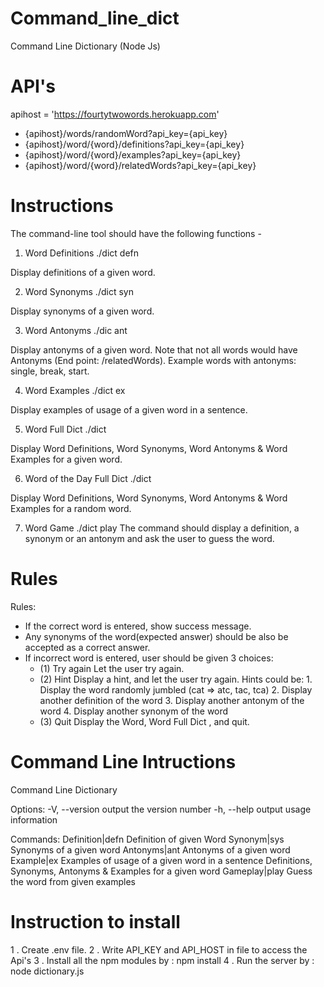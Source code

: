 # Command_line_dict
Command Line Dictionary (Node Js)

# API's
apihost = 'https://fourtytwowords.herokuapp.com'

* {apihost}/words/randomWord?api_key={api_key}
* {apihost}/word/{word}/definitions?api_key={api_key}
* {apihost}/word/{word}/examples?api_key={api_key}
* {apihost}/word/{word}/relatedWords?api_key={api_key}

# Instructions

The command-line tool should have the following functions - 

1. Word Definitions
    ./dict defn <word>

Display definitions of a given word.

2. Word Synonyms
     ./dict syn <word>

Display synonyms of a given word. 

3. Word Antonyms
    ./dic ant <word>

Display antonyms of a given word. Note that not all words would have Antonyms (End point: /relatedWords). Example words with antonyms: single, break, start.

4. Word Examples
     ./dict ex <word>

Display examples of usage of a given word in a sentence. 

5. Word Full Dict
        ./dict <word>

Display Word Definitions, Word Synonyms, Word Antonyms & Word Examples for a given word.

6. Word of the Day Full Dict
    ./dict

Display Word Definitions, Word Synonyms, Word Antonyms & Word Examples for a random word.

7. Word Game
     ./dict play
The command should display a definition, a synonym or an antonym and ask the user to guess the word. 

# Rules

Rules:

* If the correct word is entered, show success message.
* Any synonyms of the word(expected answer) should be also be accepted as a correct answer.
* If incorrect word is entered, user should be given 3 choices:
    - (1) Try again
        Let the user try again.
    - (2) Hint
        Display a hint, and let the user try again. Hints could be:
            1. Display the word randomly jumbled (cat => atc, tac, tca)
            2. Display another definition of the word
            3. Display another antonym of the word
            4. Display another synonym of the word
    - (3) Quit
           Display the Word, Word Full Dict , and quit.

# Command Line Intructions
Command Line Dictionary

Options:
  -V, --version           output the version number
  -h, --help              output usage information

Commands:
  Definition|defn <word>  Definition of given Word
  Synonym|sys <word>      Synonyms of a given word
  Antonyms|ant <word>     Antonyms of a given word
  Example|ex <word>       Examples of usage of a given word in a sentence
  <word>                  Definitions, Synonyms, Antonyms & Examples for a given word
  Gameplay|play           Guess the word from given examples

  # Instruction to install

  1 . Create .env file.
  2 . Write API_KEY and API_HOST in file to access the Api's
  3 . Install all the npm modules by : npm install
  4 . Run the server by : node dictionary.js